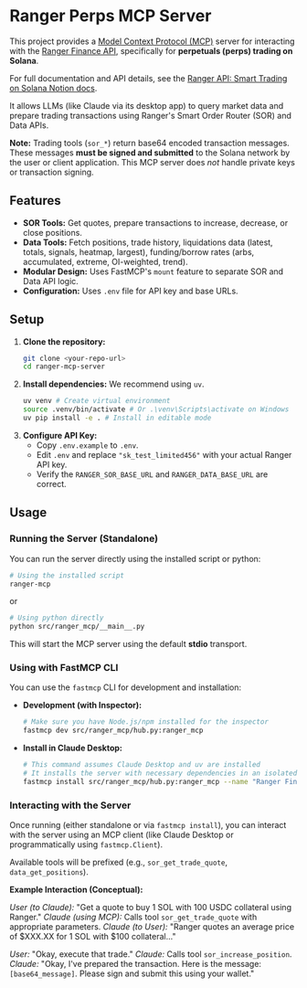 # Ranger Perps MCP Server

This project provides a [Model Context Protocol (MCP)](https://modelcontextprotocol.io) server for interacting with the [Ranger Finance API](https://www.app.ranger.finance/trade), specifically for **perpetuals (perps) trading on Solana**.

For full documentation and API details, see the [Ranger API: Smart Trading on Solana Notion docs](https://wave-terrier-ffd.notion.site/Ranger-API-Smart-Trading-on-Solana-1d0f0480d2768019a7bbe464b142a102?pvs=4).

It allows LLMs (like Claude via its desktop app) to query market data and prepare trading transactions using Ranger's Smart Order Router (SOR) and Data APIs.

**Note:** Trading tools (`sor_*`) return base64 encoded transaction messages. These messages **must be signed and submitted** to the Solana network by the user or client application. This MCP server does _not_ handle private keys or transaction signing.

## Features

- **SOR Tools:** Get quotes, prepare transactions to increase, decrease, or close positions.
- **Data Tools:** Fetch positions, trade history, liquidations data (latest, totals, signals, heatmap, largest), funding/borrow rates (arbs, accumulated, extreme, OI-weighted, trend).
- **Modular Design:** Uses FastMCP's `mount` feature to separate SOR and Data API logic.
- **Configuration:** Uses `.env` file for API key and base URLs.

## Setup

1.  **Clone the repository:**
    ```bash
    git clone <your-repo-url>
    cd ranger-mcp-server
    ```
2.  **Install dependencies:** We recommend using `uv`.
    ```bash
    uv venv # Create virtual environment
    source .venv/bin/activate # Or .\venv\Scripts\activate on Windows
    uv pip install -e . # Install in editable mode
    ```
3.  **Configure API Key:**
    - Copy `.env.example` to `.env`.
    - Edit `.env` and replace `"sk_test_limited456"` with your actual Ranger API key.
    - Verify the `RANGER_SOR_BASE_URL` and `RANGER_DATA_BASE_URL` are correct.

## Usage

### Running the Server (Standalone)

You can run the server directly using the installed script or python:

```bash
# Using the installed script
ranger-mcp
```

or

```bash
# Using python directly
python src/ranger_mcp/__main__.py
```

This will start the MCP server using the default **stdio** transport.

### Using with FastMCP CLI

You can use the `fastmcp` CLI for development and installation:

- **Development (with Inspector):**
  ```bash
  # Make sure you have Node.js/npm installed for the inspector
  fastmcp dev src/ranger_mcp/hub.py:ranger_mcp
  ```
- **Install in Claude Desktop:**
  ```bash
  # This command assumes Claude Desktop and uv are installed
  # It installs the server with necessary dependencies in an isolated env
  fastmcp install src/ranger_mcp/hub.py:ranger_mcp --name "Ranger Finance API"
  ```

### Interacting with the Server

Once running (either standalone or via `fastmcp install`), you can interact with the server using an MCP client (like Claude Desktop or programmatically using `fastmcp.Client`).

Available tools will be prefixed (e.g., `sor_get_trade_quote`, `data_get_positions`).

**Example Interaction (Conceptual):**

_User (to Claude):_ "Get a quote to buy 1 SOL with 100 USDC collateral using Ranger."
_Claude (using MCP):_ Calls tool `sor_get_trade_quote` with appropriate parameters.
_Claude (to User):_ "Ranger quotes an average price of $XXX.XX for 1 SOL with $100 collateral..."

_User:_ "Okay, execute that trade."
_Claude:_ Calls tool `sor_increase_position`.
_Claude:_ "Okay, I've prepared the transaction. Here is the message: `[base64_message]`. Please sign and submit this using your wallet."

